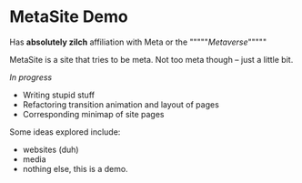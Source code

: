 # MetaSite Demo

Has **absolutely zilch** affiliation with Meta or the """""_Metaverse_"""""

MetaSite is a site that tries to be meta. Not too meta though – just a little bit.

_In progress_

- Writing stupid stuff
- Refactoring transition animation and layout of pages
- Corresponding minimap of site pages

Some ideas explored include:

- websites (duh)
- media
- nothing else, this is a demo.
